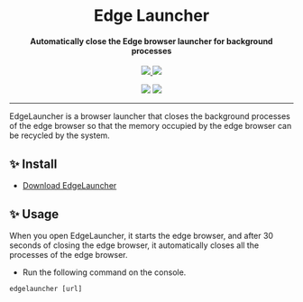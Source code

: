 <h1 align="center">Edge Launcher</h1>
<h4 align="center">Automatically close the Edge browser launcher for background processes</h4>

<p align="center">
  <a href="https://opensource.org/licenses/MIT">
    <img src="http://img.shields.io/badge/License-MIT-1e90ff?style=for-the-badge"/>
  </a>
  <a href="https://dotnet.microsoft.com">
    <img src="http://img.shields.io/badge/.Net-9.0-1e90ff?style=for-the-badge"/>
  </a>
</p>

<p align="center">
  <img src="https://img.shields.io/badge/English-lightgray?style=for-the-badge"/>
  <a href="README/zh-cn.md">
    <img src="https://img.shields.io/badge/简体中文-1e90ff?style=for-the-badge"/>
  </a>
</p>

---

EdgeLauncher is a browser launcher that closes the background processes of the edge browser so that the memory occupied by the edge browser can be recycled by the system.

## ✨ Install

- [Download EdgeLauncher](https://github.com/suoyukii/EdgeLauncher/releases)

## ✨ Usage

When you open EdgeLauncher, it starts the edge browser, and after 30 seconds of closing the edge browser, it automatically closes all the processes of the edge browser.

- Run the following command on the console.

```shell
edgelauncher [url]
```